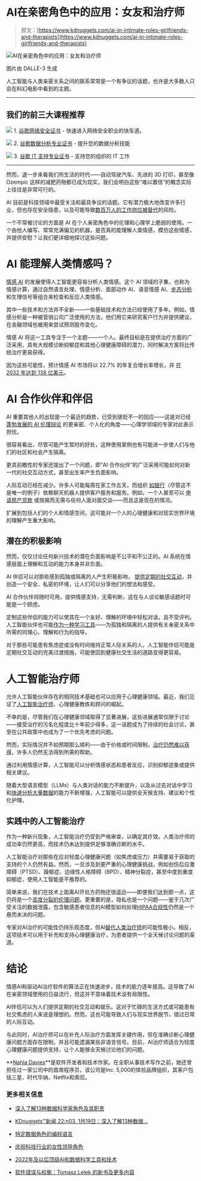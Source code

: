 # AI在亲密角色中的应用：女友和治疗师

> 原文：[https://www.kdnuggets.com/ai-in-intimate-roles-girlfriends-and-therapists](https://www.kdnuggets.com/ai-in-intimate-roles-girlfriends-and-therapists)

![AI在亲密角色中的应用：女友和治疗师](../Images/dbba22028f5925ead0f070fe92e85c70.png)

图片由 DALLE-3 生成

人工智能与人类亲密关系之间的联系常常是一个有争议的话题，也许是大多数人只会在科幻电影中看到的主题。

* * *

## 我们的前三大课程推荐

![](../Images/0244c01ba9267c002ef39d4907e0b8fb.png) 1\. [谷歌网络安全证书](https://www.kdnuggets.com/google-cybersecurity) - 快速进入网络安全职业的快车道。

![](../Images/e225c49c3c91745821c8c0368bf04711.png) 2\. [谷歌数据分析专业证书](https://www.kdnuggets.com/google-data-analytics) - 提升您的数据分析技能

![](../Images/0244c01ba9267c002ef39d4907e0b8fb.png) 3\. [谷歌 IT 支持专业证书](https://www.kdnuggets.com/google-itsupport) - 支持您的组织的 IT 工作

* * *

然而，退一步来看我们所生活的时代——自动驾驶汽车、先进的 3D 打印，甚至像 Ozempic 这样的减肥药物都已成为现实，我们会明白这些“难以置信”的概念实际上往往是非常可行的。

AI 目前是科技领域中最受关注和最具争议的话题。它有潜力极大地改变许多行业，但也存在安全隐患，以及可能导致[数百万人的工作岗位被替代](/40-of-labour-force-will-be-affected-by-ai-in-3-years)的风险。

一个不常被讨论的方面是 AI 在个人亲密角色中的伦理和心理学上脆弱的使用。一个由他人编写、常常充满偏见的机器，是否真的能理解人类情感，模仿这些情感，并提供安慰？让我们更详细地探讨这些问题。

# AI 能理解人类情感吗？

[情感 AI](/2020/06/emotion-ai.html) 的发展使得人工智能更容易分析人类情感。这个 AI 领域的子集，也称为情感计算，通过自然语言处理、情感分析、面部动作 AI、语音情感 AI、[步态分析](https://www.businessinsider.com/ai-training-beyond-facial-recognition-gait-detection-heartbeat-sensors-2019-10)和生理信号等组合来检查和反应人类情感。

其中一些技术和方法并不全新——一些基础技术和方法已经使用了多年。例如，情感分析是一种被营销公司广泛使用的方法，他们用它来研究客户行为并提供建议，在金融领域也被用来尝试预测股市变化。

情感 AI 将这一工具专注于一个主题——一个人。最终目标是在提供治疗方面的广泛采用，具有大规模诊断抑郁症和其他心理健康障碍的潜力，同时解决方案将比传统治疗更易获得。

因为这些可能性，预计情感 AI 市场将以 22.7% 的年复合增长率增长，并 [在 2032 年达到 138 亿美元](https://www.prnewswire.com/news-releases/emotion-ai-market-to-reach-13-8-billion-by-2032-at-22-7-cagr-allied-market-research-301951737.html)。

# AI 合作伙伴和伴侣

AI 重要其他人的出现是一个最近的趋势，已受到褒贬不一的回应——这是对已经 [蓬勃发展的 AI 伦理辩论](/the-new-ethical-implications-of-generative-artificial-intelligence) 的更亲密、个人化的角度——心理学领域的专家对此表示担忧。

很容易看出，尽管可能产生暂时的好处，这种使用案例也有可能进一步使人们与他们的社区和社会产生隔离。

更具前瞻性的专家还提出了一个问题，即“AI 合作伙伴”的广泛采用可能如何对新一代的社交互动方式，甚至出生率产生负面影响。

人际互动已经在减少。许多人可能每周在家工作五天，而组织 [如银行](https://www.db.com/what-next/digital-disruption/better-than-humans/how-artificial-intelligence-is-changing-banking/index?language_id=1)（尽管这不是唯一的例子）依赖聊天机器人提供客户服务和服务。例如，一个人甚至可以 [申请房产贷款](https://abcfinance.co.uk/bridging-loans/) 或按揭而无需与任何人面对面交谈——而且这是现在的情况。

扩展到包括人们的个人和情感空间，这可能对一个人的心理健康和对现实世界环境的理解产生重大影响。

## 潜在的积极影响

然而，仅仅讨论任何新兴技术的潜在负面影响是不公平和不公正的。AI 系统在情感层面上理解和互动的能力本身并非负面。

AI 伴侣可以对那些感到孤独或隔离的人产生积极影响， [提供定期的社交互动](https://thehill.com/changing-america/3778169-meet-the-artificially-intelligent-chatbot-trying-to-curtail-loneliness-in-america/)，并创造一个安全、私密的环境，让人们可以分享他们的想法和感受。

AI 合作伙伴将随时可用，提供情感支持，无需判断，这在与人谈论敏感话题时可能是一个顾虑。

定制这些伴侣的能力可以使其在一个友好、理解的环境中轻松对话，且不受评判。人工智能伙伴也可能[作为一种学习工具](https://hbr.org/2022/01/can-ai-teach-us-how-to-become-more-emotionally-intelligent)——为孤独和隔离的人提供有关亲密关系中所需的同理心、理解和行为的指导。

对于那些可能患有焦虑症或没有时间维持正常人际关系的人，人工智能伴侣可能是定期社交互动的完美过渡措施，可能使回到健康社交生活的道路变得更容易。

# 人工智能治疗师

允许人工智能伙伴存在的相同技术基础也可以应用于心理健康领域。最近，我们见证了[人工智能治疗师](https://www.apa.org/monitor/2023/07/psychology-embracing-ai)、心理健康教练和顾问的崛起。

不幸的是，尽管我们在心理健康领域取得了显著进展，这些进展通常仅限于讨论——接受治疗的污名化程度比十年前少得多，这一话题成为了持续的社会讨论，甚至在公共政策中也成为了一个优先考虑的问题。

然而，实际情况并不如预期那么顺利——由于价格或时间限制，[治疗仍然难以获得](https://www.thenationalcouncil.org/news/lack-of-access-root-cause-mental-health-crisis-in-america/)，许多人仍然无法得到所需的帮助。

通过利用情感计算，人工智能可以分析情感状态和患者反应，识别抑郁迹象或提供相关建议。

随着大型语言模型（LLMs）与人类对话的能力不断提升，以及从过去对话中学习和[快速分析大量数据](/ai-vs-data-analysts-top-6-limitations-impacting-the-future-of-analytics)的能力不断增强，人工智能可以提供全天候支持、建议和个性化护理。

## 实践中的人工智能治疗

作为一种新兴现象，人工智能治疗仍受到严格审查，以确定其疗效。人类治疗师的成功率仍然更高，而技术仍未达到提供足够准确诊断的水平。

人工智能治疗对那些在应对轻度心理健康问题（如焦虑或压力）并需要易于获取的支持的个人仍然有益。然而，一旦涉及到更严重的心理健康挑战，例如创伤后应激障碍（PTSD）、躁郁症、边缘性人格障碍（BPD）、精神分裂症，甚至中度到重度抑郁症，使用人工智能是不推荐的。

简单来说，我们在技术上距离AI开处方药物还很遥远——即便我们达到那一点，这仍将是一个[高度分裂的伦理问题](/2023/04/ethics-ai-navigating-future-intelligent-machines.html)。更重要的是，隐私也是一个问题——鉴于几次广受关注的数据泄露，包含敏感患者信息的AI模型如何处理[HIPAA合规性](https://www.atlantic.net/hipaa-compliant-hosting/hipaa-cybersecurity-requirements-a-practical-guide/)仍然是一个悬而未决的问题。

专家对AI治疗的可能性仍持乐观态度，但AI[替代人类治疗师](https://www.kdnuggets.com/2024/01/ai-replace-humanity)的可能性极小。相反，这项技术可以用于补充和支持心理健康治疗，为患者提供一个全天候讨论问题的渠道。

# 结论

情感AI和驱动AI治疗软件的算法正在快速进步，技术的能力逐年提高。这导致了AI在亲密领域使用的日益流行，但这并不意味着技术没有局限性。

AI伴侣可以为人们提供定期的社交互动和娱乐。这对于忙碌的生活方式或可能患有社交焦虑的人来说是理想的。然而，这也可能导致人们与现实世界脱节，错过日常的人际互动。

与此同时，AI治疗师可以在补充人际治疗方面发挥关键作用，但在准确诊断心理健康问题方面存在限制，并且可能遗漏某些非语言信号。目前，AI治疗师适合为轻度心理健康问题提供支持，让个人能够全天候讨论他们的问题。

[](http://nahlawrites.com/)**[Nahla Davies](http://nahlawrites.com/)**是软件开发者和技术作家。在全职从事技术写作之前，她还曾担任过一家公司中的首席程序员，该公司是Inc. 5,000的体验品牌组织，其客户包括三星、时代华纳、Netflix和索尼。

### 更多相关信息

+   [深入了解13种数据科学家角色及其职责](https://www.kdnuggets.com/2022/01/deep-look-13-data-scientist-roles-responsibilities.html)

+   [KDnuggets™新闻 22:n03, 1月19日：深入了解13种数据…](https://www.kdnuggets.com/2022/n03.html)

+   [特定数据角色的编程语言](https://www.kdnuggets.com/2023/06/programming-languages-specific-data-roles.html)

+   [庆祝科技行业的女性领导角色](https://www.kdnuggets.com/2022/07/celebrating-women-leadership-roles-tech-industry.html)

+   [2022年及以后顶级AI和数据科学工具和技术](https://www.kdnuggets.com/2022/03/nvidia-0317-top-ai-data-science-tools-techniques-2022-beyond.html)

+   [软件错误与权衡：Tomasz Lelek 的新书及更多内容](https://www.kdnuggets.com/2021/12/manning-software-mistakes-tradeoffs-book.html)
